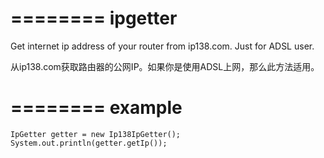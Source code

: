 ========
ipgetter
========

Get internet ip address of your router from ip138.com. Just for ADSL user.

从ip138.com获取路由器的公网IP。如果你是使用ADSL上网，那么此方法适用。


========
example
========

    IpGetter getter = new Ip138IpGetter();
    System.out.println(getter.getIp());
